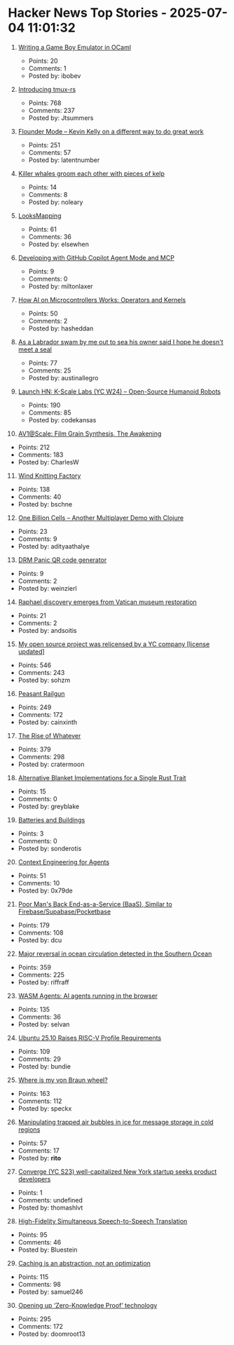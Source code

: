 # Hacker News Top Stories - 2025-07-04 11:01:32

1. [Writing a Game Boy Emulator in OCaml](https://linoscope.github.io/writing-a-game-boy-emulator-in-ocaml/)
   - Points: 20
   - Comments: 1
   - Posted by: ibobev

2. [Introducing tmux-rs](https://richardscollin.github.io/tmux-rs/)
   - Points: 768
   - Comments: 237
   - Posted by: Jtsummers

3. [Flounder Mode – Kevin Kelly on a different way to do great work](https://joincolossus.com/article/flounder-mode/)
   - Points: 251
   - Comments: 57
   - Posted by: latentnumber

4. [Killer whales groom each other with pieces of kelp](https://www.science.org/content/article/killer-whales-groom-each-other-pieces-kelp)
   - Points: 14
   - Comments: 8
   - Posted by: noleary

5. [LooksMapping](https://looksmapping.com/)
   - Points: 61
   - Comments: 36
   - Posted by: elsewhen

6. [Developing with GitHub Copilot Agent Mode and MCP](https://austen.info/blog/github-copilot-agent-mcp/)
   - Points: 9
   - Comments: 0
   - Posted by: miltonlaxer

7. [How AI on Microcontrollers Works: Operators and Kernels](https://danielmangum.com/posts/ai-microcontrollers-operators-kernels/)
   - Points: 50
   - Comments: 2
   - Posted by: hasheddan

8. [As a Labrador swam by me out to sea his owner said I hope he doesn't meet a seal](https://www.irishtimes.com/opinion/an-irish-diary/2025/07/03/all-at-sea-with-a-lockdown-labrador/)
   - Points: 77
   - Comments: 25
   - Posted by: austinallegro

9. [Launch HN: K-Scale Labs (YC W24) – Open-Source Humanoid Robots](undefined)
   - Points: 190
   - Comments: 85
   - Posted by: codekansas

10. [AV1@Scale: Film Grain Synthesis, The Awakening](https://netflixtechblog.com/av1-scale-film-grain-synthesis-the-awakening-ee09cfdff40b)
   - Points: 212
   - Comments: 183
   - Posted by: CharlesW

11. [Wind Knitting Factory](https://www.merelkarhof.nl/work/wind-knitting-factory)
   - Points: 138
   - Comments: 40
   - Posted by: bschne

12. [One Billion Cells – Another Multiplayer Demo with Clojure](https://cells.andersmurphy.com/)
   - Points: 23
   - Comments: 9
   - Posted by: adityaathalye

13. [DRM Panic QR code generator](https://rust-for-linux.com/drm-panic-qr-code-generator)
   - Points: 9
   - Comments: 2
   - Posted by: weinzierl

14. [Raphael discovery emerges from Vatican museum restoration](https://news.artnet.com/art-world/raphael-rooms-restoration-discovery-2662624)
   - Points: 21
   - Comments: 2
   - Posted by: andsoitis

15. [My open source project was relicensed by a YC company [license updated]](https://twitter.com/soham_btw/status/1940952786491027886)
   - Points: 546
   - Comments: 243
   - Posted by: sohzm

16. [Peasant Railgun](https://knightsdigest.com/what-exactly-is-the-peasant-railgun-in-dd-5e/)
   - Points: 249
   - Comments: 172
   - Posted by: cainxinth

17. [The Rise of Whatever](https://eev.ee/blog/2025/07/03/the-rise-of-whatever/)
   - Points: 379
   - Comments: 298
   - Posted by: cratermoon

18. [Alternative Blanket Implementations for a Single Rust Trait](https://www.greyblake.com/blog/alternative-blanket-implementations-for-single-rust-trait/)
   - Points: 15
   - Comments: 0
   - Posted by: greyblake

19. [Batteries and Buildings](https://mtende.blog/batteries-vs-no-batteries)
   - Points: 3
   - Comments: 0
   - Posted by: sonderotis

20. [Context Engineering for Agents](https://rlancemartin.github.io/2025/06/23/context_engineering/)
   - Points: 51
   - Comments: 10
   - Posted by: 0x79de

21. [Poor Man's Back End-as-a-Service (BaaS), Similar to Firebase/Supabase/Pocketbase](https://github.com/zserge/pennybase)
   - Points: 179
   - Comments: 108
   - Posted by: dcu

22. [Major reversal in ocean circulation detected in the Southern Ocean](https://www.icm.csic.es/en/news/major-reversal-ocean-circulation-detected-southern-ocean-key-climate-implications)
   - Points: 359
   - Comments: 225
   - Posted by: riffraff

23. [WASM Agents: AI agents running in the browser](https://blog.mozilla.ai/wasm-agents-ai-agents-running-in-your-browser/)
   - Points: 135
   - Comments: 36
   - Posted by: selvan

24. [Ubuntu 25.10 Raises RISC-V Profile Requirements](https://www.omgubuntu.co.uk/2025/06/ubuntu-riscv-rva23-support)
   - Points: 109
   - Comments: 29
   - Posted by: bundie

25. [Where is my von Braun wheel?](https://angadh.com/wherevonbraunwheel)
   - Points: 163
   - Comments: 112
   - Posted by: speckx

26. [Manipulating trapped air bubbles in ice for message storage in cold regions](https://www.cell.com/cell-reports-physical-science/fulltext/S2666-3864(25)00221-8)
   - Points: 57
   - Comments: 17
   - Posted by: __rito__

27. [Converge (YC S23) well-capitalized New York startup seeks product developers](https://www.runconverge.com/careers)
   - Points: 1
   - Comments: undefined
   - Posted by: thomashlvt

28. [High-Fidelity Simultaneous Speech-to-Speech Translation](https://arxiv.org/abs/2502.03382)
   - Points: 95
   - Comments: 46
   - Posted by: Bluestein

29. [Caching is an abstraction, not an optimization](https://buttondown.com/jaffray/archive/caching-is-an-abstraction-not-an-optimization/)
   - Points: 115
   - Comments: 98
   - Posted by: samuel246

30. [Opening up ‘Zero-Knowledge Proof’ technology](https://blog.google/technology/safety-security/opening-up-zero-knowledge-proof-technology-to-promote-privacy-in-age-assurance/)
   - Points: 295
   - Comments: 172
   - Posted by: doomroot13

